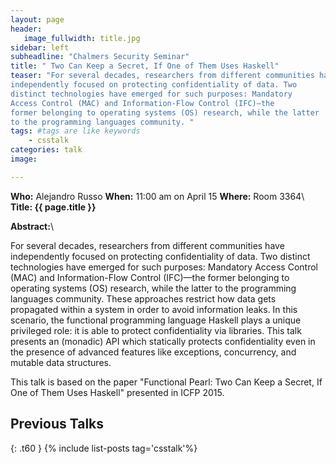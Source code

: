 ```yaml
---
layout: page
header:
   image_fullwidth: title.jpg
sidebar: left
subheadline: "Chalmers Security Seminar"
title: " Two Can Keep a Secret, If One of Them Uses Haskell"
teaser: "For several decades, researchers from different communities have
independently focused on protecting confidentiality of data. Two
distinct technologies have emerged for such purposes: Mandatory
Access Control (MAC) and Information-Flow Control (IFC)—the
former belonging to operating systems (OS) research, while the latter
to the programming languages community. "
tags: #tags are like keywords
    - csstalk
categories: talk
image:

---
```

**Who:** Alejandro Russo
**When:**   11:00 am on April 15
**Where:** Room 3364\\
**Title: {{ page.title }}**

**Abstract:**\\

For several decades, researchers from different communities have
independently focused on protecting confidentiality of data. Two
distinct technologies have emerged for such purposes: Mandatory
Access Control (MAC) and Information-Flow Control (IFC)—the
former belonging to operating systems (OS) research, while the latter
to the programming languages community. These approaches
restrict how data gets propagated within a system in order to avoid
information leaks. In this scenario, the functional programming language
Haskell plays a unique privileged role: it is able to protect confidentiality via libraries.
This talk presents an (monadic) API which statically protects confidentiality even
in the presence of advanced features like exceptions, concurrency, and mutable data structures.

This talk is based on the paper "Functional Pearl: Two Can Keep a Secret, If One of Them Uses Haskell" presented in ICFP 2015.

## Previous Talks
{: .t60 }
{% include list-posts tag='csstalk'%}

